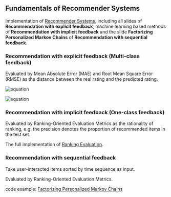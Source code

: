 ## Fundamentals of Recommender Systems
Implementation of [Recommender Systems](http://csse.szu.edu.cn/staff/panwk/recommendation/), including all slides of **Recommendation with explicit feedback**, machine learning based methods of **Recommendation with implicit feedback** and the slide **Factorizing Personalized Markov Chains** of **Recommendation with sequential feedback**.

### Recommendation with explicit feedback (Multi-class feedback)

Evaluated by Mean Absolute Error (MAE) and Root Mean Square Error (RMSE) as the distance between the real rating and the predicted rating.

![equation](https://latex.codecogs.com/gif.latex?MAE&space;=&space;\sum_{(u,&space;i,&space;r_{ui})&space;\in&space;R^{te}&space;}&space;|&space;r_{ui}&space;-&space;\widehat{r}_{ui}&space;|&space;/&space;|R^{te}|)


![equation](https://latex.codecogs.com/gif.latex?RMSE&space;=&space;\sqrt{\sum_{(u,&space;i,&space;r_{ui})&space;\in&space;R^{te}&space;}&space;(&space;r_{ui}&space;-&space;\widehat{r}_{ui}&space;)&space;^&space;2&space;/&space;|R^{te}|})

### Recommendation with implicit feedback (One-class feedback)

Evaluated by Ranking-Oriented Evaluation Metrics as the rationality of ranking, e.g. the precision denotes the proportion of recommended items in the test set.

The full implementation of [Ranking Evaluation](https://github.com/Chrisgreatstar/recommendation/blob/main/utils/ranking_evaluation.py).


### Recommendation with sequential feedback
Take user-interacted items sorted by time sequence as input.

Evaluated by Ranking-Oriented Evaluation Metrics.

code example: [Factorizing Personalized Markov Chains](https://github.com/Chrisgreatstar/recommendation/blob/main/Recommendation%20with%20sequential%20feedback/Factorizing%20Personalized%20Markov%20Chains/implement.py)







